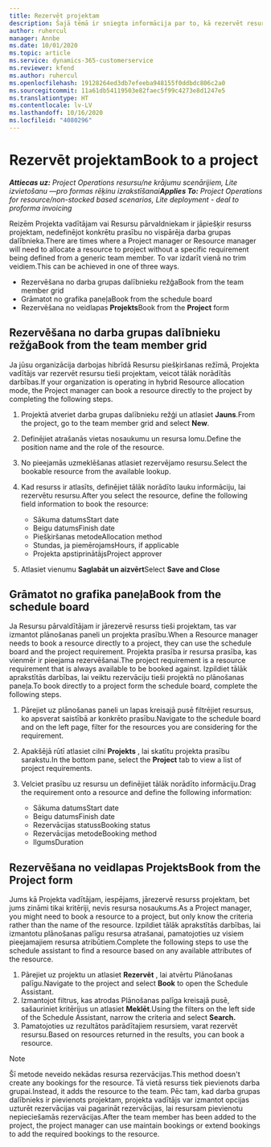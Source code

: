 ```yaml
---
title: Rezervēt projektam
description: Šajā tēmā ir sniegta informācija par to, kā rezervēt resursu projektā.
author: ruhercul
manager: Annbe
ms.date: 10/01/2020
ms.topic: article
ms.service: dynamics-365-customerservice
ms.reviewer: kfend
ms.author: ruhercul
ms.openlocfilehash: 19128264ed3db7efeeba948155f0ddbdc806c2a0
ms.sourcegitcommit: 11a61db54119503e82faec5f99c4273e8d1247e5
ms.translationtype: HT
ms.contentlocale: lv-LV
ms.lasthandoff: 10/16/2020
ms.locfileid: "4080296"
---
```

# <a name="book-to-a-project"></a><span data-ttu-id="a5d29-103">Rezervēt projektam</span><span class="sxs-lookup"><span data-stu-id="a5d29-103">Book to a project</span></span>

<span data-ttu-id="a5d29-104">_**Attiecas uz:** Project Operations resursu/ne krājumu scenārijiem, Lite izvietošanu —pro formas rēķinu izrakstīšanai_</span><span class="sxs-lookup"><span data-stu-id="a5d29-104">_**Applies To:** Project Operations for resource/non-stocked based scenarios, Lite deployment - deal to proforma invoicing_</span></span>

<span data-ttu-id="a5d29-105">Reizēm Projekta vadītājam vai Resursu pārvaldniekam ir jāpiešķir resurss projektam, nedefinējot konkrētu prasību no vispārēja darba grupas dalībnieka.</span><span class="sxs-lookup"><span data-stu-id="a5d29-105">There are times where a Project manager or Resource manager will need to allocate a resource to project without a specific requirement being defined from a generic team member.</span></span> <span data-ttu-id="a5d29-106">To var izdarīt vienā no trim veidiem.</span><span class="sxs-lookup"><span data-stu-id="a5d29-106">This can be achieved in one of three ways.</span></span>

- <span data-ttu-id="a5d29-107">Rezervēšana no darba grupas dalībnieku režģa</span><span class="sxs-lookup"><span data-stu-id="a5d29-107">Book from the team member grid</span></span>
- <span data-ttu-id="a5d29-108">Grāmatot no grafika paneļa</span><span class="sxs-lookup"><span data-stu-id="a5d29-108">Book from the schedule board</span></span>
- <span data-ttu-id="a5d29-109">Rezervēšana no veidlapas **Projekts**</span><span class="sxs-lookup"><span data-stu-id="a5d29-109">Book from the **Project** form</span></span>

## <a name="book-from-the-team-member-grid"></a><span data-ttu-id="a5d29-110">Rezervēšana no darba grupas dalībnieku režģa</span><span class="sxs-lookup"><span data-stu-id="a5d29-110">Book from the team member grid</span></span>

<span data-ttu-id="a5d29-111">Ja jūsu organizācija darbojas hibrīdā Resursu piešķiršanas režīmā, Projekta vadītājs var rezervēt resursu tieši projektam, veicot tālāk norādītās darbības.</span><span class="sxs-lookup"><span data-stu-id="a5d29-111">If your organization is operating in hybrid Resource allocation mode, the Project manager can book a resource directly to the project by completing the following steps.</span></span>

1. <span data-ttu-id="a5d29-112">Projektā atveriet darba grupas dalībnieku režģi un atlasiet **Jauns**.</span><span class="sxs-lookup"><span data-stu-id="a5d29-112">From the project, go to the team member grid and select **New**.</span></span>
2. <span data-ttu-id="a5d29-113">Definējiet atrašanās vietas nosaukumu un resursa lomu.</span><span class="sxs-lookup"><span data-stu-id="a5d29-113">Define the position name and the role of the resource.</span></span>
3. <span data-ttu-id="a5d29-114">No pieejamās uzmeklēšanas atlasiet rezervējamo resursu.</span><span class="sxs-lookup"><span data-stu-id="a5d29-114">Select the bookable resource from the available lookup.</span></span>
4. <span data-ttu-id="a5d29-115">Kad resurss ir atlasīts, definējiet tālāk norādīto lauku informāciju, lai rezervētu resursu.</span><span class="sxs-lookup"><span data-stu-id="a5d29-115">After you select the resource, define the following field information to book the resource:</span></span>

    - <span data-ttu-id="a5d29-116">Sākuma datums</span><span class="sxs-lookup"><span data-stu-id="a5d29-116">Start date</span></span>
    - <span data-ttu-id="a5d29-117">Beigu datums</span><span class="sxs-lookup"><span data-stu-id="a5d29-117">Finish date</span></span>
    - <span data-ttu-id="a5d29-118">Piešķiršanas metode</span><span class="sxs-lookup"><span data-stu-id="a5d29-118">Allocation method</span></span>
    - <span data-ttu-id="a5d29-119">Stundas, ja piemērojams</span><span class="sxs-lookup"><span data-stu-id="a5d29-119">Hours, if applicable</span></span>
    - <span data-ttu-id="a5d29-120">Projekta apstiprinātājs</span><span class="sxs-lookup"><span data-stu-id="a5d29-120">Project approver</span></span>

6. <span data-ttu-id="a5d29-121">Atlasiet vienumu **Saglabāt un aizvērt**</span><span class="sxs-lookup"><span data-stu-id="a5d29-121">Select **Save and Close**</span></span>

## <a name="book-from-the-schedule-board"></a><span data-ttu-id="a5d29-122">Grāmatot no grafika paneļa</span><span class="sxs-lookup"><span data-stu-id="a5d29-122">Book from the schedule board</span></span>

<span data-ttu-id="a5d29-123">Ja Resursu pārvaldītājam ir jārezervē resurss tieši projektam, tas var izmantot plānošanas paneli un projekta prasību.</span><span class="sxs-lookup"><span data-stu-id="a5d29-123">When a Resource manager needs to book a resource directly to a project, they can use the schedule board and the project requirement.</span></span> <span data-ttu-id="a5d29-124">Projekta prasība ir resursa prasība, kas vienmēr ir pieejama rezervēšanai.</span><span class="sxs-lookup"><span data-stu-id="a5d29-124">The project requirement is a resource requirement that is always available to be booked against.</span></span> <span data-ttu-id="a5d29-125">Izpildiet tālāk aprakstītās darbības, lai veiktu rezervāciju tieši projektā no plānošanas paneļa.</span><span class="sxs-lookup"><span data-stu-id="a5d29-125">To book directly to a project form the schedule board, complete the following steps.</span></span>

1. <span data-ttu-id="a5d29-126">Pārejiet uz plānošanas paneli un lapas kreisajā pusē filtrējiet resursus, ko apsverat saistībā ar konkrēto prasību.</span><span class="sxs-lookup"><span data-stu-id="a5d29-126">Navigate to the schedule board and on the left page, filter for the resources you are considering for the requirement.</span></span>
2. <span data-ttu-id="a5d29-127">Apakšējā rūtī atlasiet cilni **Projekts** , lai skatītu projekta prasību sarakstu.</span><span class="sxs-lookup"><span data-stu-id="a5d29-127">In the bottom pane, select the **Project** tab to view a list of project requirements.</span></span>
3. <span data-ttu-id="a5d29-128">Velciet prasību uz resursu un definējiet tālāk norādīto informāciju.</span><span class="sxs-lookup"><span data-stu-id="a5d29-128">Drag the requirement onto a resource and define the following information:</span></span>

    - <span data-ttu-id="a5d29-129">Sākuma datums</span><span class="sxs-lookup"><span data-stu-id="a5d29-129">Start date</span></span>
    - <span data-ttu-id="a5d29-130">Beigu datums</span><span class="sxs-lookup"><span data-stu-id="a5d29-130">Finish date</span></span>
    - <span data-ttu-id="a5d29-131">Rezervācijas statuss</span><span class="sxs-lookup"><span data-stu-id="a5d29-131">Booking status</span></span>
    - <span data-ttu-id="a5d29-132">Rezervācijas metode</span><span class="sxs-lookup"><span data-stu-id="a5d29-132">Booking method</span></span>
    - <span data-ttu-id="a5d29-133">Ilgums</span><span class="sxs-lookup"><span data-stu-id="a5d29-133">Duration</span></span>

## <a name="book-from-the-project-form"></a><span data-ttu-id="a5d29-134">Rezervēšana no veidlapas Projekts</span><span class="sxs-lookup"><span data-stu-id="a5d29-134">Book from the Project form</span></span>

<span data-ttu-id="a5d29-135">Jums kā Projekta vadītājam, iespējams, jārezervē resurss projektam, bet jums zināmi tikai kritēriji, nevis resursa nosaukums.</span><span class="sxs-lookup"><span data-stu-id="a5d29-135">As a Project manager, you might need to book a resource to a project, but only know the criteria rather than the name of the resource.</span></span> <span data-ttu-id="a5d29-136">Izpildiet tālāk aprakstītās darbības, lai izmantotu plānošanas palīgu resursa atrašanai, pamatojoties uz visiem pieejamajiem resursa atribūtiem.</span><span class="sxs-lookup"><span data-stu-id="a5d29-136">Complete the following steps to use the schedule assistant to find a resource based on any available attributes of the resource.</span></span> 

1. <span data-ttu-id="a5d29-137">Pārejiet uz projektu un atlasiet **Rezervēt** , lai atvērtu Plānošanas palīgu.</span><span class="sxs-lookup"><span data-stu-id="a5d29-137">Navigate to the project and select **Book** to open the Schedule Assistant.</span></span>
2. <span data-ttu-id="a5d29-138">Izmantojot filtrus, kas atrodas Plānošanas palīga kreisajā pusē, sašauriniet kritērijus un atlasiet **Meklēt**.</span><span class="sxs-lookup"><span data-stu-id="a5d29-138">Using the filters on the left side of the Schedule Assistant, narrow the criteria and select **Search.**</span></span>
3. <span data-ttu-id="a5d29-139">Pamatojoties uz rezultātos parādītajiem resursiem, varat rezervēt resursu.</span><span class="sxs-lookup"><span data-stu-id="a5d29-139">Based on resources returned in the results, you can book a resource.</span></span>

> [!NOTE]
> <span data-ttu-id="a5d29-140">Šī metode neveido nekādas resursa rezervācijas.</span><span class="sxs-lookup"><span data-stu-id="a5d29-140">This method doesn't create any bookings for the resource.</span></span> <span data-ttu-id="a5d29-141">Tā vietā resurss tiek pievienots darba grupai.</span><span class="sxs-lookup"><span data-stu-id="a5d29-141">Instead, it adds the resource to the team.</span></span> <span data-ttu-id="a5d29-142">Pēc tam, kad darba grupas dalībnieks ir pievienots projektam, projekta vadītājs var izmantot opcijas uzturēt rezervācijas vai pagarināt rezervācijas, lai resursam pievienotu nepieciešamās rezervācijas.</span><span class="sxs-lookup"><span data-stu-id="a5d29-142">After the team member has been added to the project, the project manager can use maintain bookings or extend bookings to add the required bookings to the resource.</span></span>
